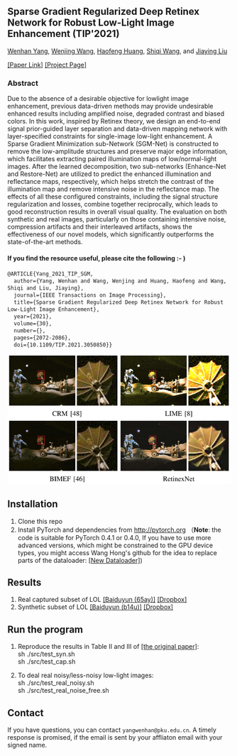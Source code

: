 ## Sparse Gradient Regularized Deep Retinex Network for Robust Low-Light Image Enhancement (TIP'2021)

[Wenhan Yang](https://flyywh.github.io/index.html), 
[Wenjing Wang](https://daooshee.github.io/website/), 
[Haofeng Huang](https://huangerbai.github.io/), 
[Shiqi Wang](https://www.cs.cityu.edu.hk/~shiqwang/), 
and [Jiaying Liu](http://www.icst.pku.edu.cn/struct/people/liujiaying.html) 

[[Paper Link]](http://39.96.165.147/Pub%20Files/2021/ywh_tip21_2.pdf)
[[Project Page]](https://github.com/flyywh/TIP-2021-Deep-Recursive-Band-Network)

### Abstract

Due to the absence of a desirable objective for lowlight image enhancement, previous data-driven methods may provide undesirable enhanced results including amplified noise, degraded contrast and biased colors. In this work, inspired by Retinex theory, we design an end-to-end signal prior-guided layer separation and data-driven mapping network with layer-specified constraints for single-image low-light enhancement. A Sparse Gradient Minimization sub-Network (SGM-Net) is constructed to remove the low-amplitude structures and preserve major edge information, which facilitates extracting paired illumination maps of low/normal-light images. After the learned decomposition, two sub-networks (Enhance-Net and Restore-Net) are utilized to predict the enhanced illumination and reflectance maps, respectively, which helps stretch the contrast of the illumination map and remove intensive noise in the reflectance map. The effects of all these configured constraints, including the signal structure regularization and losses, combine together reciprocally, which leads to good reconstruction results in overall visual quality. The evaluation on both synthetic and real images, particularly on those containing intensive noise, compression artifacts and their interleaved artifacts, shows the effectiveness of our novel models, which significantly outperforms the state-of-the-art methods.

#### If you find the resource useful, please cite the following :- )

```
@ARTICLE{Yang_2021_TIP_SGM,
  author={Yang, Wenhan and Wang, Wenjing and Huang, Haofeng and Wang, Shiqi and Liu, Jiaying},
  journal={IEEE Transactions on Image Processing}, 
  title={Sparse Gradient Regularized Deep Retinex Network for Robust Low-Light Image Enhancement}, 
  year={2021},
  volume={30},
  number={},
  pages={2072-2086},
  doi={10.1109/TIP.2021.3050850}}
```
<img src="teaser/teaser_SGM.png" > 

## Installation

1. Clone this repo
2. Install PyTorch and dependencies from http://pytorch.org 
（**Note**: the code is suitable for PyTorch 0.4.1 or 0.4.0, If you have to use more advanced versions, which might be constrained to the GPU device types, you might access Wang Hong's github for the idea to replace parts of the dataloader: [[New Dataloader]](https://github.com/hongwang01/RCDNet/tree/master/pytorch1.0%2B/for_syn/src))

## Results
1. Real captured subset of LOL [[Baiduyun (65ay)]](https://pan.baidu.com/s/1pQW7zq4yqU1zMRrlotxkXg) [[Dropbox]](https://www.dropbox.com/s/yy0p5rkcjroqrvg/SGM-Cap-Results.zip?dl=0)
2. Synthetic subset of LOL [[Baiduyun (b14u)]](https://pan.baidu.com/s/1t5OYgDgk3mQO53OXqW7QEA) [[Dropbox]](https://www.dropbox.com/s/sw5rcm6f4sw5ozs/SGM-Syn-Results.zip?dl=0)

## Run the program
1. Reproduce the results in Table II and III of [[the original paper]](http://39.96.165.147/Pub%20Files/2021/ywh_tip21_2.pdf):<br>
sh ./src/test_syn.sh<br>
sh ./src/test_cap.sh

2. To deal real noisy/less-noisy low-light images: <br>
sh ./src/test_real_noisy.sh<br>
sh ./src/test_real_noise_free.sh

## Contact

If you have questions, you can contact `yangwenhan@pku.edu.cn`.
A timely response is promised, if the email is sent by your affliaton email with your signed name.
